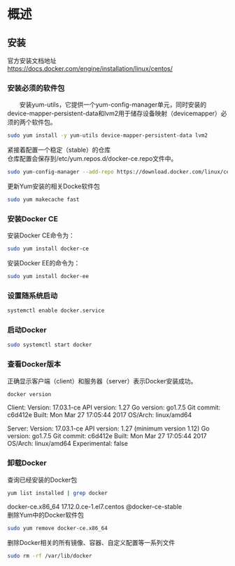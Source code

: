 # 概述
## 安装
官方安装文档地址  
https://docs.docker.com/engine/installation/linux/centos/  
### 安装必须的软件包  
&emsp;&emsp;安装yum-utils，它提供一个yum-config-manager单元，同时安装的device-mapper-persistent-data和lvm2用于储存设备映射（devicemapper）必须的两个软件包。  
```bash
sudo yum install -y yum-utils device-mapper-persistent-data lvm2
```  
紧接着配置一个稳定（stable）的仓库  
仓库配置会保存到/etc/yum.repos.d/docker-ce.repo文件中。    
```bash
sudo yum-config-manager --add-repo https://download.docker.com/linux/centos/docker-ce.repo    
```  
更新Yum安装的相关Docke软件包     
```bash
sudo yum makecache fast    
```  
### 安装Docker CE
安装Docker CE命令为：  
```bash  
sudo yum install docker-ce  
```  
安装Docker EE的命令为：  
```bash
sudo yum install docker-ee  
```
### 设置随系统启动  
```bash
systemctl enable docker.service  
```
### 启动Docker  
```bash
sudo systemctl start docker  
```
### 查看Docker版本  
正确显示客户端（client）和服务器（server）表示Docker安装成功。  
```bash
docker version
```
Client:
 Version:      17.03.1-ce
 API version:  1.27
 Go version:   go1.7.5
 Git commit:   c6d412e
 Built:        Mon Mar 27 17:05:44 2017
 OS/Arch:      linux/amd64

Server:
 Version:      17.03.1-ce
 API version:  1.27 (minimum version 1.12)
 Go version:   go1.7.5
 Git commit:   c6d412e
 Built:        Mon Mar 27 17:05:44 2017
 OS/Arch:      linux/amd64
 Experimental: false

### 卸载Docker
查询已经安装的Docker包  
```bash
yum list installed | grep docker  
```   
docker-ce.x86_64                     17.12.0.ce-1.el7.centos        @docker-ce-stable  
删除Yum中的Docker软件包    
```bash
sudo yum remove docker-ce.x86_64    
```  
删除Docker相关的所有镜像、容器、自定义配置等一系列文件    
```bash
sudo rm -rf /var/lib/docker  
```